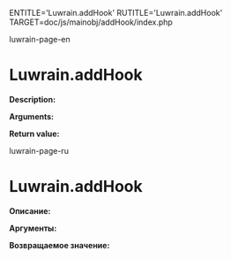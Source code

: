 
ENTITLE='Luwrain.addHook'
RUTITLE='Luwrain.addHook'
TARGET=doc/js/mainobj/addHook/index.php

luwrain-page-en

# Luwrain.addHook

__Description:__

__Arguments:__

__Return value:__


luwrain-page-ru

# Luwrain.addHook 

__Описание:__

__Аргументы:__

__Возвращаемое значение:__

